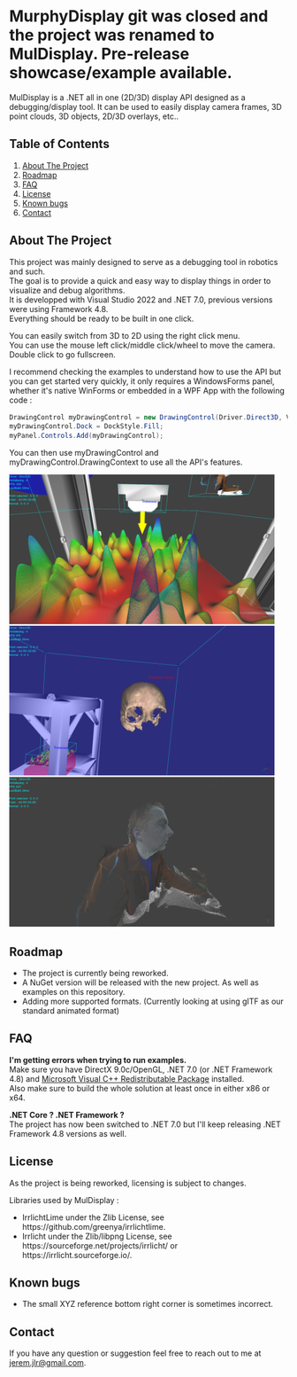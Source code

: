 # MurphyDisplay git was closed and the project was renamed to MulDisplay. Pre-release showcase/example available.
MulDisplay is a .NET all in one (2D/3D) display API designed as a debugging/display tool. It can be used to easily display camera frames, 3D point clouds, 3D objects, 2D/3D overlays, etc..

## Table of Contents
<ol>
  <li><a href="#about-the-project">About The Project</a></li>
  <li><a href="#roadmap">Roadmap</a></li>
  <li><a href="#faq">FAQ</a></li>
  <li><a href="#license">License</a></li>
  <li><a href="#known-bugs">Known bugs</a></li>
  <li><a href="#contact">Contact</a></li>
</ol>

## About The Project
This project was mainly designed to serve as a debugging tool in robotics and such.<br/>
The goal is to provide a quick and easy way to display things in order to visualize and debug algorithms.<br/>
It is developped with Visual Studio 2022 and .NET 7.0, previous versions were using Framework 4.8.<br/>
Everything should be ready to be built in one click.<br/>

You can easily switch from 3D to 2D using the right click menu.<br/>
You can use the mouse left click/middle click/wheel to move the camera.<br />
Double click to go fullscreen.

I recommend checking the examples to understand how to use the API but you can get started very quickly, it only requires a WindowsForms panel, whether it's native WinForms or embedded in a WPF App with the following code : 

```C#
DrawingControl myDrawingControl = new DrawingControl(Driver.Direct3D, ViewMode._3D, false, false, 5, 1f, 4, false, false);
myDrawingControl.Dock = DockStyle.Fill;
myPanel.Controls.Add(myDrawingControl);
```

You can then use myDrawingControl and myDrawingControl.DrawingContext to use all the API's features.

<p>
            <img width=480 height=270 src="https://github.com/jeremjlr/MulDisplay/blob/main/Screen2.png"/><br/>
            <img width=480 height=270 src="https://github.com/jeremjlr/MulDisplay/blob/main/Screen1.png"/><br/>
            <img width=480 height=270 src="https://github.com/jeremjlr/MulDisplay/blob/main/PointCloud.png"/><br/>
</p>

## Roadmap
<ul>
  <li>The project is currently being reworked.</li>
  <li>A NuGet version will be released with the new project. As well as examples on this repository.</li>
  <li>Adding more supported formats. (Currently looking at using gITF as our standard animated format)</li>
</ul>

## FAQ
<b>I'm getting errors when trying to run examples.</b><br/>
Make sure you have DirectX 9.0c/OpenGL, .NET 7.0 (or .NET Framework 4.8) and <a href="https://docs.microsoft.com/en-US/cpp/windows/latest-supported-vc-redist?view=msvc-160">Microsoft Visual C++ Redistributable Package</a> installed.<br/>
Also make sure to build the whole solution at least once in either x86 or x64.

<b>.NET Core ? .NET Framework ?</b><br/>
The project has now been switched to .NET 7.0 but I'll keep releasing .NET Framework 4.8 versions as well.

## License
As the project is being reworked, licensing is subject to changes.<br/>

Libraries used by MulDisplay :<br/>
<ul>
  <li>IrrlichtLime under the Zlib License, see https://github.com/greenya/irrlichtlime.</li>
  <li>Irrlicht under the Zlib/libpng License, see https://sourceforge.net/projects/irrlicht/ or https://irrlicht.sourceforge.io/.</li>
</ul>

## Known bugs

<ul>
  <li>The small XYZ reference bottom right corner is sometimes incorrect.</li>
</ul>


## Contact
If you have any question or suggestion feel free to reach out to me at jerem.jlr@gmail.com.
